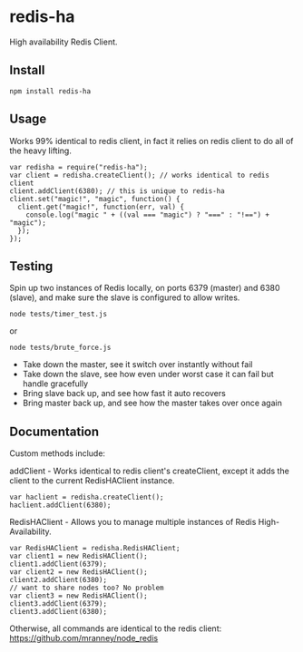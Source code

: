 # redis-ha

High availability Redis Client.


## Install

	npm install redis-ha


## Usage

Works 99% identical to redis client, in fact it relies on redis client to do all of the heavy lifting.

	var redisha = require("redis-ha");
	var client = redisha.createClient(); // works identical to redis client
	client.addClient(6380); // this is unique to redis-ha
	client.set("magic!", "magic", function() {
	  client.get("magic!", function(err, val) {
	    console.log("magic " + ((val === "magic") ? "===" : "!==") + "magic");
	  });
	});

## Testing

Spin up two instances of Redis locally, on ports 6379 (master) and 6380 (slave), and make sure the slave is configured to allow writes.

	node tests/timer_test.js
	
or

	node tests/brute_force.js

* Take down the master, see it switch over instantly without fail
* Take down the slave, see how even under worst case it can fail but handle gracefully
* Bring slave back up, and see how fast it auto recovers
* Bring master back up, and see how the master takes over once again


## Documentation

Custom methods include:

addClient - Works identical to redis client's createClient, except it adds the client to the current RedisHAClient instance.

	var haclient = redisha.createClient();
	haclient.addClient(6380);

RedisHAClient - Allows you to manage multiple instances of Redis High-Availability.
 
	var RedisHAClient = redisha.RedisHAClient;
	var client1 = new RedisHAClient();
	client1.addClient(6379);
	var client2 = new RedisHAClient();
	client2.addClient(6380);
	// want to share nodes too? No problem
	var client3 = new RedisHAClient();
	client3.addClient(6379);
	client3.addClient(6380);

Otherwise, all commands are identical to the redis client: https://github.com/mranney/node_redis
